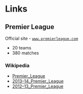 # Links

## Premier League

Official site - [`www.premierleague.com`](http://www.premierleague.com)

- 20 teams
- 380 matches

### Wikipedia

- [Premier_League](http://en.wikipedia.org/wiki/Premier_League)
- [2013–14_Premier_League](http://en.wikipedia.org/wiki/2013–14_Premier_League)
- [2012–13_Premier_League](http://en.wikipedia.org/wiki/2012–13_Premier_League)


